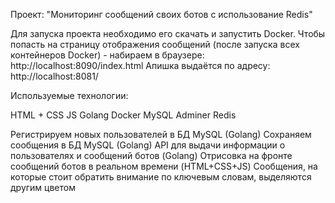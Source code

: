 Проект: "Мониторинг сообщений своих ботов  с использование Redis"

Для запуска проекта необходимо его скачать и запустить Docker. Чтобы попасть на страницу отображения сообщений (после запуска всех контейнеров Docker) - набираем в браузере: http://localhost:8090/index.html Апишка выдаётся по адресу: http://localhost:8081/

Используемые технологии:

HTML + CSS
JS
Golang
Docker
MySQL
Adminer
Redis

Регистрируем новых пользователей в БД MySQL (Golang)
Сохраняем сообщения в БД MySQL (Golang)
API для выдачи информации о пользователях и сообщений ботов (Golang)
Отрисовка на фронте сообщений ботов в реальном времени (HTML+CSS+JS)
Сообщения, на которые стоит обратить внимание по ключевым словам, выделяются другим цветом
